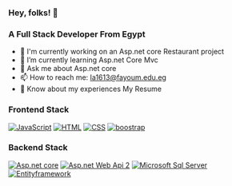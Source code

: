 ### Hey, folks!  👋

### A Full Stack Developer From Egypt

- 🔭 I'm currently working on an Asp.net core Restaurant project
- 🌱 I’m currently learning Asp.net Core Mvc
- 💬 Ask me about Asp.net core
- 📫 How to reach me: Ia1613@fayoum.edu.eg
- 📄 Know about my experiences My Resume 

### Frontend Stack

<p>
   <a target="_blank" rel="noopener noreferrer" href="https://camo.githubusercontent.com/7a48ad3028bc23b33e755e555609a4ccdd3ba1ef6fb92aa2214eea10e3b7e184/68747470733a2f2f696d672e736869656c64732e696f2f62616467652f4a6176615363726970742532302d2532334637444631452e7376673f6c6f676f3d6a617661736372697074266c6f676f436f6c6f723d626c61636b"><img alt="JavaScript" src="https://camo.githubusercontent.com/7a48ad3028bc23b33e755e555609a4ccdd3ba1ef6fb92aa2214eea10e3b7e184/68747470733a2f2f696d672e736869656c64732e696f2f62616467652f4a6176615363726970742532302d2532334637444631452e7376673f6c6f676f3d6a617661736372697074266c6f676f436f6c6f723d626c61636b" data-canonical-src="https://img.shields.io/badge/JavaScript%20-%23F7DF1E.svg?logo=javascript&amp;logoColor=black" style="max-width:100%;"></a>
   <a target="_blank" rel="noopener noreferrer" href="https://camo.githubusercontent.com/7cddeb568312f0ebc19929baf072724a8537f28da2dd29278c8bfa6867ab3e3f/68747470733a2f2f696d672e736869656c64732e696f2f62616467652f48544d4c2532302d2532334533344632362e7376673f6c6f676f3d68746d6c35266c6f676f436f6c6f723d7768697465"><img alt="HTML" src="https://camo.githubusercontent.com/7cddeb568312f0ebc19929baf072724a8537f28da2dd29278c8bfa6867ab3e3f/68747470733a2f2f696d672e736869656c64732e696f2f62616467652f48544d4c2532302d2532334533344632362e7376673f6c6f676f3d68746d6c35266c6f676f436f6c6f723d7768697465" data-canonical-src="https://img.shields.io/badge/HTML%20-%23E34F26.svg?logo=html5&amp;logoColor=white" style="max-width:100%;"></a>
   <a target="_blank" rel="noopener noreferrer" href="https://camo.githubusercontent.com/c8733604360c25e4cf34c8415bf9093104206dccd164b2a1cd7d1e2711d4d4f8/68747470733a2f2f696d672e736869656c64732e696f2f62616467652f4353532532302d2532333135373242362e7376673f6c6f676f3d63737333266c6f676f436f6c6f723d7768697465"><img alt="CSS" src="https://camo.githubusercontent.com/c8733604360c25e4cf34c8415bf9093104206dccd164b2a1cd7d1e2711d4d4f8/68747470733a2f2f696d672e736869656c64732e696f2f62616467652f4353532532302d2532333135373242362e7376673f6c6f676f3d63737333266c6f676f436f6c6f723d7768697465" data-canonical-src="https://img.shields.io/badge/CSS%20-%231572B6.svg?logo=css3&amp;logoColor=white" style="max-width:100%;"></a>
   <a target="_blank" rel="noopener noreferrer" href="https://camo.githubusercontent.com/c8733604360c25e4cf34c8415bf9093104206dccd164b2a1cd7d1e2711d4d4f8/68747470733a2f2f696d672e736869656c64732e696f2f62616467652f4353532532302d2532333135373242362e7376673f6c6f676f3d63737333266c6f676f436f6c6f723d7768697465"><img alt="boostrap" src="https://camo.githubusercontent.com/24c970c35793a721c1bb1ffe321d86d079fc5008412c4fd374e2a02f2befe9f9/68747470733a2f2f696d672e736869656c64732e696f2f62616467652f2d426f6f7473747261702d2532333536334437433f7374796c653d666c61742d737175617265266c6f676f3d626f6f747374726170266c6f676f436f6c6f723d7768697465" data-canonical-src="https://img.shields.io/badge/CSS%20-%231572B6.svg?logo=css3&amp;logoColor=white" style="max-width:100%;"></a>
</p>

### Backend Stack
<p>
   <a target="_blank" rel="noopener noreferrer" href="https://camo.githubusercontent.com/4fa049a8a2f73c2eae3c9cdd6f3d24ba4fd9a95b43c818ea0e1f4f3295444dbc/68747470733a2f2f696d672e736869656c64732e696f2f62616467652f2d4153502e4e4554253230436f72652d6666663f7374796c653d666c6174266c6f676f3d2e6e6574266c6f676f436f6c6f723d626c7565"><img alt="Asp.net core" src="https://camo.githubusercontent.com/4fa049a8a2f73c2eae3c9cdd6f3d24ba4fd9a95b43c818ea0e1f4f3295444dbc/68747470733a2f2f696d672e736869656c64732e696f2f62616467652f2d4153502e4e4554253230436f72652d6666663f7374796c653d666c6174266c6f676f3d2e6e6574266c6f676f436f6c6f723d626c7565" style="max-width:100%;"></a>
   <a target="_blank" rel="noopener noreferrer" href="https://camo.githubusercontent.com/db4325f1e9e588579516d6b1f9fedd1c5248644d8c5b9c1712169034a5b556de/68747470733a2f2f696d672e736869656c64732e696f2f62616467652f2d4153502e6e65742d3333333333333f7374796c653d666c6174266c6f676f3d52266c6f676f436f6c6f723d323736444333"><img alt="Asp.net Web Api 2" src="https://camo.githubusercontent.com/db4325f1e9e588579516d6b1f9fedd1c5248644d8c5b9c1712169034a5b556de/68747470733a2f2f696d672e736869656c64732e696f2f62616467652f2d4153502e6e65742d3333333333333f7374796c653d666c6174266c6f676f3d52266c6f676f436f6c6f723d323736444333" data-canonical-src="https://img.shields.io/badge/JavaScript%20-%23F7DF1E.svg?logo=javascript&amp;logoColor=black" style="max-width:100%;"></a>
   <a target="_blank" rel="noopener noreferrer" href="https://camo.githubusercontent.com/0e1f730f136d07f3138418bfadd75b682817cac05766f9ce5d0f86459889e1be/68747470733a2f2f696d672e736869656c64732e696f2f62616467652f2d4d6963726f736f667425323053514c2532305365727665722d3333333333333f7374796c653d666c6174266c6f676f3d4d6963726f736f667425323053514c253230536572766572266c6f676f436f6c6f723d434332393237"><img alt="Microsoft Sql Server" src="https://camo.githubusercontent.com/0e1f730f136d07f3138418bfadd75b682817cac05766f9ce5d0f86459889e1be/68747470733a2f2f696d672e736869656c64732e696f2f62616467652f2d4d6963726f736f667425323053514c2532305365727665722d3333333333333f7374796c653d666c6174266c6f676f3d4d6963726f736f667425323053514c253230536572766572266c6f676f436f6c6f723d434332393237" style="max-width:100%;"></a>
   <a target="_blank" rel="noopener noreferrer" href="https://camo.githubusercontent.com/c6a2941877bfa9f1e29bb21607af8ba21f30deca9d35316e0aea27d2082d7d67/68747470733a2f2f696d672e736869656c64732e696f2f62616467652f2e4e45542d456e746974792532304672616d65776f726b2d696e666f726d6174696f6e616c"><img alt="Entityframework" src="https://camo.githubusercontent.com/c6a2941877bfa9f1e29bb21607af8ba21f30deca9d35316e0aea27d2082d7d67/68747470733a2f2f696d672e736869656c64732e696f2f62616467652f2e4e45542d456e746974792532304672616d65776f726b2d696e666f726d6174696f6e616c" data-canonical-src="https://img.shields.io/badge/CSS%20-%231572B6.svg?logo=css3&amp;logoColor=white" style="max-width:100%;"></a>
</p>

